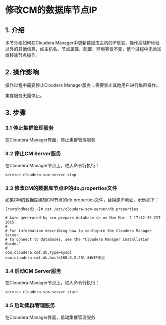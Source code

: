 # 修改CM的数据库节点IP

## 1. 介绍
本节介绍如何在Cloudera Manager中更新数据库主机的IP信息，操作后除IP地址以外的其他信息，如主机名、节点属性、配置、环境等皆不变，整个过程中无添加或移除节点操作。

## 2. 操作影响
操作过程中需要停止Cloudera Manager服务；需要禁止其他用户进行集群操作。

集群服务无需停止。

## 3. 步骤
###	3.1 停止集群管理服务
在Cloudera Manager界面，停止集群管理服务
###	3.2	停止CM Server服务
在Cloudera Manager节点上，进入命令行执行：

```
service cloudera-scm-server stop
```

###	3.3	修改CM的数据库节点IP的db.properties文件

如果CM的数据库编辑CM节点的db.properties文件，替换原IP地址，示例如下：

```
[root@hdhead2 ~]# cat /etc/cloudera-scm-server/db.properties

# Auto-generated by scm_prepare_database.sh on Mon Mar  2 17:12:39 CST 2015
#
# For information describing how to configure the Cloudera Manager Server
# to connect to databases, see the "Cloudera Manager Installation Guide."
#
com.cloudera.cmf.db.type=mysql
com.cloudera.cmf.db.host=168.9.2.201 #新IP地址
```

### 3.4	启动CM Server服务
在Cloudera Manager节点上，进入命令行执行：

```
service cloudera-scm-server start
```

### 3.5	启动集群管理服务
在Cloudera Manager界面，启动集群管理服务

